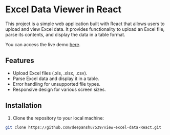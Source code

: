 # Excel Data Viewer in React

This project is a simple web application built with React that allows users to upload and view Excel data. It provides functionality to upload an Excel file, parse its contents, and display the data in a table format.

You can access the live demo [here](https://view-excel-data-react.vercel.app/).

## Features

- Upload Excel files (.xls, .xlsx, .csv).
- Parse Excel data and display it in a table.
- Error handling for unsupported file types.
- Responsive design for various screen sizes.

## Installation

1. Clone the repository to your local machine:

```bash
git clone https://github.com/deepanshu7539/view-excel-data-React.git
